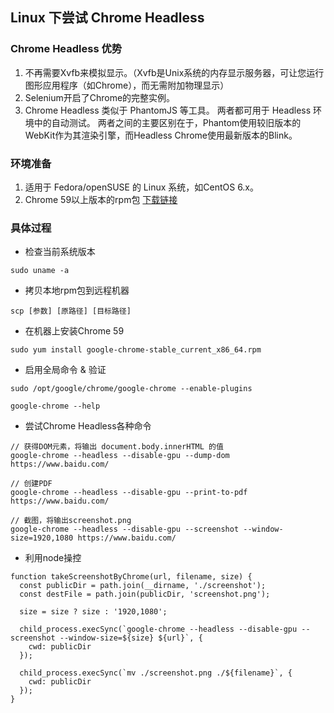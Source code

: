 ## Linux 下尝试 Chrome Headless

### Chrome Headless 优势

1. 不再需要Xvfb来模拟显示。（Xvfb是Unix系统的内存显示服务器，可让您运行图形应用程序（如Chrome），而无需附加物理显示） 
2. Selenium开启了Chrome的完整实例。
3. Chrome Headless 类似于 PhantomJS 等工具。 两者都可用于 Headless 环境中的自动测试。 两者之间的主要区别在于，Phantom使用较旧版本的WebKit作为其渲染引擎，而Headless Chrome使用最新版本的Blink。

### 环境准备

1. 适用于 Fedora/openSUSE 的 Linux 系统，如CentOS 6.x。
2. Chrome 59以上版本的rpm包 [下载链接](https://dl.google.com/linux/direct/google-chrome-stable_current_x86_64.rpm)

### 具体过程

* 检查当前系统版本

```
sudo uname -a
```

* 拷贝本地rpm包到远程机器

```
scp [参数] [原路径] [目标路径]
```

* 在机器上安装Chrome 59

```
sudo yum install google-chrome-stable_current_x86_64.rpm
```

* 启用全局命令 & 验证

```
sudo /opt/google/chrome/google-chrome --enable-plugins

google-chrome --help
```

* 尝试Chrome Headless各种命令

```
// 获得DOM元素，将输出 document.body.innerHTML 的值
google-chrome --headless --disable-gpu --dump-dom https://www.baidu.com/

// 创建PDF
google-chrome --headless --disable-gpu --print-to-pdf https://www.baidu.com/

// 截图，将输出screenshot.png
google-chrome --headless --disable-gpu --screenshot --window-size=1920,1080 https://www.baidu.com/
```

* 利用node操控

```
function takeScreenshotByChrome(url, filename, size) {
  const publicDir = path.join(__dirname, './screenshot');
  const destFile = path.join(publicDir, 'screenshot.png');

  size = size ? size : '1920,1080';

  child_process.execSync(`google-chrome --headless --disable-gpu --screenshot --window-size=${size} ${url}`, {
    cwd: publicDir
  });

  child_process.execSync(`mv ./screenshot.png ./${filename}`, {
    cwd: publicDir
  });
}
```
